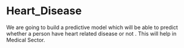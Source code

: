 # Heart_Disease
We are going to build a predictive model which will be able to predict whether a person have heart related disease or not . This will help in Medical Sector.
